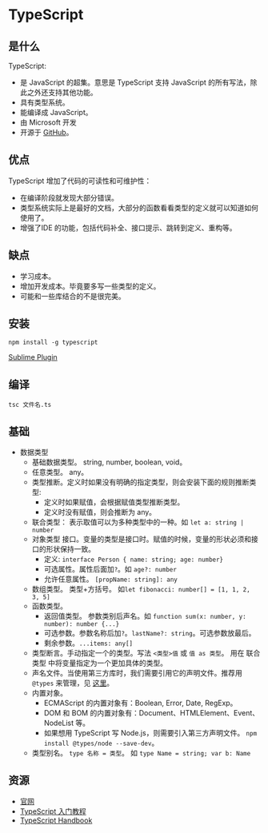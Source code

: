 # TypeScript
## 是什么
TypeScript:
* 是 JavaScript 的超集。意思是 TypeScript 支持 JavaScript 的所有写法，除此之外还支持其他功能。
* 具有类型系统。
* 能编译成 JavaScript。
* 由 Microsoft 开发
* 开源于 [GitHub](https://github.com/Microsoft/TypeScript)。

## 优点
TypeScript 增加了代码的可读性和可维护性：
* 在编译阶段就发现大部分错误。
* 类型系统实际上是最好的文档，大部分的函数看看类型的定义就可以知道如何使用了。
* 增强了IDE 的功能，包括代码补全、接口提示、跳转到定义、重构等。

## 缺点
* 学习成本。
* 增加开发成本。毕竟要多写一些类型的定义。
* 可能和一些库结合的不是很完美。

## 安装
```
npm install -g typescript
```

[Sublime Plugin](https://github.com/Microsoft/TypeScript-Sublime-Plugin)

## 编译
```
tsc 文件名.ts
```

## 基础
* 数据类型
  * 基础数据类型。 string, number, boolean, void。
  * 任意类型。 any。
  * 类型推断。定义时如果没有明确的指定类型，则会安装下面的规则推断类型:
    * 定义时如果赋值，会根据赋值类型推断类型。
    * 定义时没有赋值，则会推断为 any。
  * 联合类型： 表示取值可以为多种类型中的一种。如 `let a: string | number`
  * 对象类型 接口。变量的类型是接口时。赋值的时候，变量的形状必须和接口的形状保持一致。
    * 定义: `interface Person { name: string; age: number}`
    * 可选属性。属性后面加`?`。如 `age?: number`
    * 允许任意属性。 `[propName: string]: any`
  * 数组类型。 类型+方括号。 如`let fibonacci: number[] = [1, 1, 2, 3, 5]`
  * 函数类型。
    * 返回值类型。 参数类别后声名。如 `function sum(x: number, y: number): number {...}`
    * 可选参数。参数名称后加`?`。`lastName?: string`。可选参数放最后。
    * 剩余参数。`...items: any[]`
  * 类型断言。手动指定一个的类型。写法 `<类型>值` 或 `值 as 类型`。 用在 联合类型 中将变量指定为一个更加具体的类型。
  * 声名文件。当使用第三方库时，我们需要引用它的声明文件。推荐用 `@types` 来管理，见 [这里](https://github.com/DefinitelyTyped/DefinitelyTyped)。
  * 内置对象。
    * ECMAScript 的内置对象有：Boolean, Error, Date, RegExp。
    * DOM 和 BOM 的内置对象有：Document、HTMLElement、Event、NodeList 等。
    * 如果想用 TypeScript 写 Node.js，则需要引入第三方声明文件。 `npm install @types/node --save-dev`。
  * 类型别名。 `type 名称 = 类型`。 如 `type Name = string; var b: Name`


## 资源
* [官网](http://www.typescriptlang.org/)
* [TypeScript 入门教程](https://ts.xcatliu.com/)
* [TypeScript Handbook](https://zhongsp.gitbooks.io/typescript-handbook/)